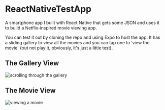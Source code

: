# ReactNativeTestApp
A smartphone app I built with React Native that gets some JSON and uses it to build a Netflix-inspired movie viewing app.

You can test it out by cloning the repo and using Expo to host the app. It has a sliding gallery to view all the movies and you can tap one to 'view the movie' (but not play it, obviously, it's just a little test).

## The Gallery View
![scrolling through the gallery](https://imgur.com/a/bvZjAPU)

## The Movie View
![viewing a movie](https://imgur.com/a/ZciWnP2)
